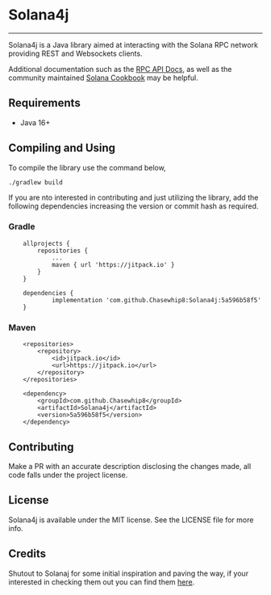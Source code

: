 # Solana4j

---
Solana4j is a Java library aimed at interacting with the Solana RPC network providing REST and Websockets clients.

Additional documentation such as the [RPC API Docs](https://docs.solana.com/developing/clients/jsonrpc-api), as well as the community maintained [Solana Cookbook](https://solanacookbook.com/#contributing) may be helpful.

## Requirements
 - Java 16+

## Compiling and Using
To compile the library use the command below,
```
./gradlew build
```

If you are nto interested in contributing and just utilizing the library, add the following dependencies increasing the version or commit hash as required.
### Gradle
```
	allprojects {
		repositories {
			...
			maven { url 'https://jitpack.io' }
		}
	}
	
	dependencies {
	        implementation 'com.github.Chasewhip8:Solana4j:5a596b58f5'
	}
```

### Maven
```
	<repositories>
		<repository>
		    <id>jitpack.io</id>
		    <url>https://jitpack.io</url>
		</repository>
	</repositories>
	
	<dependency>
	    <groupId>com.github.Chasewhip8</groupId>
	    <artifactId>Solana4j</artifactId>
	    <version>5a596b58f5</version>
	</dependency>
```

## Contributing
Make a PR with an accurate description disclosing the changes made, all code falls under the project license.

## License
Solana4j is available under the MIT license. See the LICENSE file for more info.

## Credits
Shutout to Solanaj for some initial inspiration and paving the way, if your interested in checking them out you can find them [here](https://github.com/p2p-org/solanaj).
